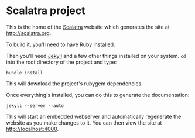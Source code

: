 # Scalatra project

This is the home of the [Scalatra](http://github.com/scalatra/scalatra/)
website which generates the site at http://scalatra.org.

To build it, you'll need to have Ruby installed.

Then you'll need [Jekyll](https://github.com/mojombo/jekyll) and a 
few other things installed on your system. `cd` into the root directory
of the project and type:

```
bundle install
```

This will download the project's rubygem dependencies.

Once everything's installed, you can do this to generate the documentation:

```
jekyll --server --auto
```

This will start an embedded webserver and automatically regenerate the website
as you make changes to it. You can then view the site at 
[http://localhost:4000](http://localhost:4000).
